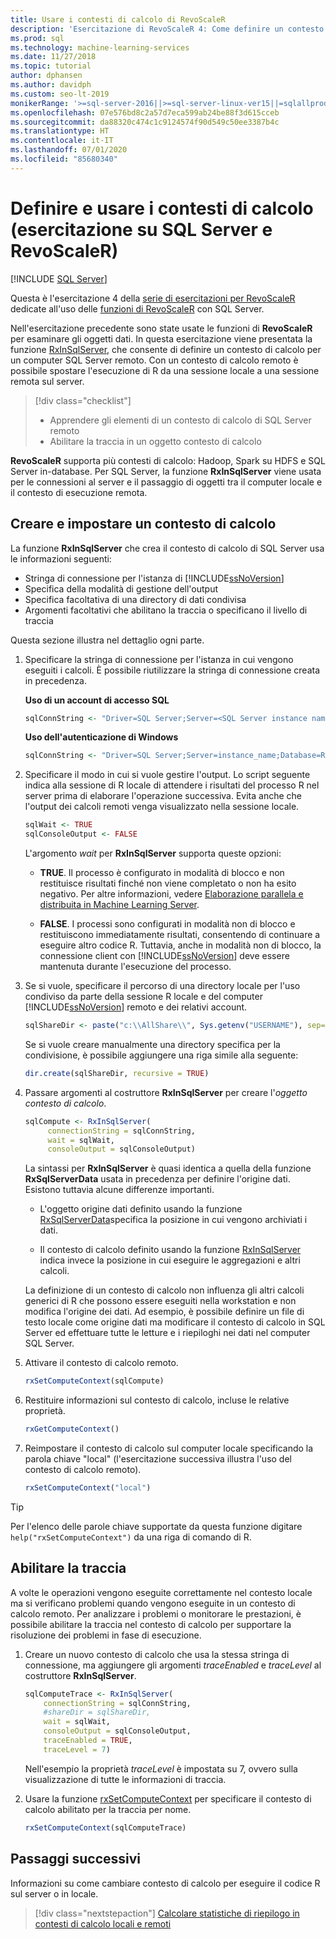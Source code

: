 ```yaml
---
title: Usare i contesti di calcolo di RevoScaleR
description: 'Esercitazione di RevoScaleR 4: Come definire un contesto di calcolo usando il linguaggio R in SQL Server.'
ms.prod: sql
ms.technology: machine-learning-services
ms.date: 11/27/2018
ms.topic: tutorial
author: dphansen
ms.author: davidph
ms.custom: seo-lt-2019
monikerRange: '>=sql-server-2016||>=sql-server-linux-ver15||=sqlallproducts-allversions'
ms.openlocfilehash: 07e576bd8c2a57d7eca599ab24be88f3d615cceb
ms.sourcegitcommit: da88320c474c1c9124574f90d549c50ee3387b4c
ms.translationtype: HT
ms.contentlocale: it-IT
ms.lasthandoff: 07/01/2020
ms.locfileid: "85680340"
---
```

# <a name="define-and-use-compute-contexts-sql-server-and-revoscaler-tutorial"></a>Definire e usare i contesti di calcolo (esercitazione su SQL Server e RevoScaleR)
 [!INCLUDE [SQL Server](../../includes/applies-to-version/sqlserver.md)]

Questa è l'esercitazione 4 della [serie di esercitazioni per RevoScaleR](deepdive-data-science-deep-dive-using-the-revoscaler-packages.md) dedicate all'uso delle [funzioni di RevoScaleR](https://docs.microsoft.com/machine-learning-server/r-reference/revoscaler/revoscaler) con SQL Server.

Nell'esercitazione precedente sono state usate le funzioni di **RevoScaleR** per esaminare gli oggetti dati. In questa esercitazione viene presentata la funzione [RxInSqlServer](https://docs.microsoft.com/machine-learning-server/r-reference/revoscaler/rxinsqlserver), che consente di definire un contesto di calcolo per un computer SQL Server remoto. Con un contesto di calcolo remoto è possibile spostare l'esecuzione di R da una sessione locale a una sessione remota sul server. 

> [!div class="checklist"]
> * Apprendere gli elementi di un contesto di calcolo di SQL Server remoto
> * Abilitare la traccia in un oggetto contesto di calcolo

**RevoScaleR** supporta più contesti di calcolo: Hadoop, Spark su HDFS e SQL Server in-database. Per SQL Server, la funzione **RxInSqlServer** viene usata per le connessioni al server e il passaggio di oggetti tra il computer locale e il contesto di esecuzione remota.

## <a name="create-and-set-a-compute-context"></a>Creare e impostare un contesto di calcolo

La funzione **RxInSqlServer** che crea il contesto di calcolo di SQL Server usa le informazioni seguenti:

+ Stringa di connessione per l'istanza di [!INCLUDE[ssNoVersion](../../includes/ssnoversion-md.md)]
+ Specifica della modalità di gestione dell'output
+ Specifica facoltativa di una directory di dati condivisa
+ Argomenti facoltativi che abilitano la traccia o specificano il livello di traccia

Questa sezione illustra nel dettaglio ogni parte.

1. Specificare la stringa di connessione per l'istanza in cui vengono eseguiti i calcoli. È possibile riutilizzare la stringa di connessione creata in precedenza.

    **Uso di un account di accesso SQL**

    ```R
    sqlConnString <- "Driver=SQL Server;Server=<SQL Server instance name>; Database=<database name>;Uid=<SQL user nme>;Pwd=<password>"
      ```

    **Uso dell'autenticazione di Windows**

    ```R
    sqlConnString <- "Driver=SQL Server;Server=instance_name;Database=RevoDeepDive;Trusted_Connection=True"
    ```
    
2. Specificare il modo in cui si vuole gestire l'output. Lo script seguente indica alla sessione di R locale di attendere i risultati del processo R nel server prima di elaborare l'operazione successiva. Evita anche che l'output dei calcoli remoti venga visualizzato nella sessione locale.
  
    ```R
    sqlWait <- TRUE
    sqlConsoleOutput <- FALSE
    ```
  
    L'argomento *wait* per **RxInSqlServer** supporta queste opzioni:
  
    -   **TRUE**. Il processo è configurato in modalità di blocco e non restituisce risultati finché non viene completato o non ha esito negativo.  Per altre informazioni, vedere [Elaborazione parallela e distribuita in Machine Learning Server](https://docs.microsoft.com/machine-learning-server/r/how-to-revoscaler-distributed-computing).
  
    -   **FALSE**. I processi sono configurati in modalità non di blocco e restituiscono immediatamente risultati, consentendo di continuare a eseguire altro codice R. Tuttavia, anche in modalità non di blocco, la connessione client con [!INCLUDE[ssNoVersion](../../includes/ssnoversion-md.md)] deve essere mantenuta durante l'esecuzione del processo.

3. Se si vuole, specificare il percorso di una directory locale per l'uso condiviso da parte della sessione R locale e del computer [!INCLUDE[ssNoVersion](../../includes/ssnoversion-md.md)] remoto e dei relativi account.

    ```R
    sqlShareDir <- paste("c:\\AllShare\\", Sys.getenv("USERNAME"), sep="")
    ```
    
   Se si vuole creare manualmente una directory specifica per la condivisione, è possibile aggiungere una riga simile alla seguente:

    ```R
    dir.create(sqlShareDir, recursive = TRUE)
    ```

4. Passare argomenti al costruttore **RxInSqlServer** per creare l'*oggetto contesto di calcolo*.

    ```R
    sqlCompute <- RxInSqlServer(  
         connectionString = sqlConnString,
         wait = sqlWait,
         consoleOutput = sqlConsoleOutput)
    ```
    
    La sintassi per **RxInSqlServer** è quasi identica a quella della funzione **RxSqlServerData** usata in precedenza per definire l'origine dati. Esistono tuttavia alcune differenze importanti.
      
    - L'oggetto origine dati definito usando la funzione [RxSqlServerData](https://docs.microsoft.com/machine-learning-server/r-reference/revoscaler/rxsqlserverdata)specifica la posizione in cui vengono archiviati i dati.
    
    - Il contesto di calcolo definito usando la funzione [RxInSqlServer](https://docs.microsoft.com/machine-learning-server/r-reference/revoscaler/rxinsqlserver) indica invece la posizione in cui eseguire le aggregazioni e altri calcoli.
    
    La definizione di un contesto di calcolo non influenza gli altri calcoli generici di R che possono essere eseguiti nella workstation e non modifica l'origine dei dati. Ad esempio, è possibile definire un file di testo locale come origine dati ma modificare il contesto di calcolo in SQL Server ed effettuare tutte le letture e i riepiloghi nei dati nel computer SQL Server.

5. Attivare il contesto di calcolo remoto.

    ```R
    rxSetComputeContext(sqlCompute)
    ```

6. Restituire informazioni sul contesto di calcolo, incluse le relative proprietà.

    ```R
    rxGetComputeContext()
    ```

7. Reimpostare il contesto di calcolo sul computer locale specificando la parola chiave "local" (l'esercitazione successiva illustra l'uso del contesto di calcolo remoto).

    ```R
    rxSetComputeContext("local")
    ```

> [!Tip]
> Per l'elenco delle parole chiave supportate da questa funzione digitare `help("rxSetComputeContext")` da una riga di comando di R.

## <a name="enable-tracing"></a>Abilitare la traccia

A volte le operazioni vengono eseguite correttamente nel contesto locale ma si verificano problemi quando vengono eseguite in un contesto di calcolo remoto. Per analizzare i problemi o monitorare le prestazioni, è possibile abilitare la traccia nel contesto di calcolo per supportare la risoluzione dei problemi in fase di esecuzione.

1. Creare un nuovo contesto di calcolo che usa la stessa stringa di connessione, ma aggiungere gli argomenti *traceEnabled* e *traceLevel* al costruttore **RxInSqlServer**.

    ```R
    sqlComputeTrace <- RxInSqlServer(
        connectionString = sqlConnString,
        #shareDir = sqlShareDir,
        wait = sqlWait,
        consoleOutput = sqlConsoleOutput,
        traceEnabled = TRUE,
        traceLevel = 7)
    ```
  
   Nell'esempio la proprietà *traceLevel* è impostata su 7, ovvero sulla visualizzazione di tutte le informazioni di traccia.

2. Usare la funzione [rxSetComputeContext](https://docs.microsoft.com/machine-learning-server/r-reference/revoscaler/rxsetcomputecontext) per specificare il contesto di calcolo abilitato per la traccia per nome.

    ```R
    rxSetComputeContext(sqlComputeTrace)
    ```

## <a name="next-steps"></a>Passaggi successivi

Informazioni su come cambiare contesto di calcolo per eseguire il codice R sul server o in locale.

> [!div class="nextstepaction"]
> [Calcolare statistiche di riepilogo in contesti di calcolo locali e remoti](../../machine-learning/tutorials/deepdive-create-and-run-r-scripts.md)